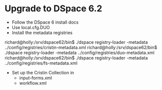 # Upgrade to DSpace 6.2

* Follow the DSpace 6 install docs
* Use local.cfg.DUO
* Install the metadata registries

richard@holly:/srv/dspace62/bin$ ./dspace registry-loader -metadata ../config/registries/cristin-metadata.xml 
richard@holly:/srv/dspace62/bin$ ./dspace registry-loader -metadata ../config/registries/duo-metadata.xml 
richard@holly:/srv/dspace62/bin$ ./dspace registry-loader -metadata ../config/registries/fs-metadata.xml 

* Set up the Cristin Collection in
    * input-forms.xml
    * workflow.xml

